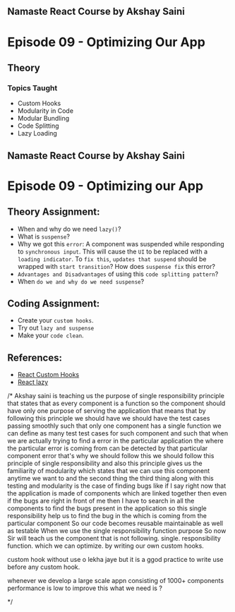 ## Namaste React Course by Akshay Saini

# Episode 09 - Optimizing Our App

## Theory

### Topics Taught

- Custom Hooks
- Modularity in Code
- Modular Bundling
- Code Splitting
- Lazy Loading



## Namaste React Course by Akshay Saini

# Episode 09 - Optimizing our App

## Theory Assignment:

- When and why do we need `lazy()`?
- What is `suspense`?
- Why we got this `error`: A component was suspended while responding to `synchronous input`. This will cause the `UI` to be replaced with a `loading indicator`. To `fix this`, `updates that suspend` should be wrapped with `start transition`? How does `suspense fix` this error?
- `Advantages and Disadvantages` of using this `code splitting pattern`?
- When `do we and why do we need suspense`?

## Coding Assignment:

- Create your `custom hooks`.
- Try out `lazy and suspense`
- Make your `code clean`.

## References:

- [React Custom Hooks](https://reactjs.org/docs/hooks-custom.html)
- [React lazy](https://react.dev/reference/react/lazy#suspense-for-code-splitting)


/*
Akshay saini is teaching us the purpose of single responsibility principle that states that as every component is a function so the component should have only one purpose of serving the application that means that by following this principle we should have we should have the test cases passing smoothly such that only one component has a single function we can define as many test test cases for such component and such that when we are actually trying to find a error in the particular application the where the particular error is coming from can be detected by that particular component error that's why we should follow this we should follow this principle of single responsibility and also this principle gives us the familiarity of modularity which states that we can use this component anytime we want to and the second thing the third thing along with this testing and modularity is the case of finding bugs like if I say right now that the application is made of components which are linked together then even if the bugs are right in front of me then I have to search in all the components to find the bugs present in the application so this single responsibility help us to find the bug in the which is coming from the particular component
So our code becomes reusable maintainable as well as testable When we use the single responsibility function purpose
So now Sir will teach us the component that is not following. single. responsibility function. which we can optimize. by writing our own custom hooks.

custom hook without use o lekha jaye
but it is a ggod practice to write use before any custom hook.

whenever we develop a large scale appn consisting of 1000+ components performance is low
to improve this what we need is ?

*/